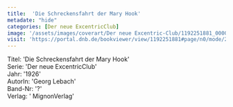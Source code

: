 ```yaml
---
title:  'Die Schreckensfahrt der Mary Hook'
metadate: "hide"
categories: [Der neue ExcentricClub]
image: '/assets/images/coverart/Der neue Excentric-Club/1192251881_00000010.jpg'
visit: 'https://portal.dnb.de/bookviewer/view/1192251881#page/n0/mode/2up'
---
```

Titel: 'Die Schreckensfahrt der Mary Hook' <br>
Serie: 'Der neue ExcentricClub' <br>
Jahr: '1926' <br>
AutorIn: 'Georg Lebach' <br>
Band-Nr: '?' <br>
Verlag: ' MignonVerlag'